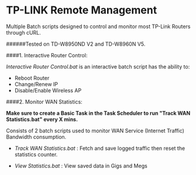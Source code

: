 TP-LINK Remote Management
=========================

Multiple Batch scripts designed to control and monitor most TP-Link Routers through cURL.

######Tested on TD-W8950ND V2 and TD-W8960N V5.

####1. Interactive Router Control:

  *Interactive Router Control.bat* is an interactive batch script has the ability to:

* Reboot Router
* Change/Renew IP
* Disable/Enable Wireless AP

####2. Monitor WAN Statistics:

 **Make sure to create a Basic Task in the Task Scheduler to run "Track WAN Statistics.bat" every X mins.**

  Consists of 2 batch scripts used to monitor WAN Service (Internet Traffic) Bandwidth consumption.

* *Track WAN Statistics.bat* : Fetch and save logged traffic then reset the statistics counter.

* *View Statistics.bat* : View saved data in Gigs and Megs
